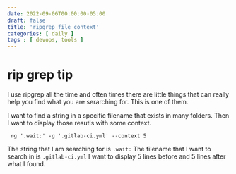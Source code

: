 ```yaml
---
date: 2022-09-06T00:00:00-05:00
draft: false
title: 'ripgrep file context'
categories: [ daily ]
tags : [ devops, tools ]
---
```


# rip grep tip
I use ripgrep all the time and often times there are little things that can really help you find what you are serarching for.   This is one of them.

I want to find a string in a specific filename that exists in many folders.  Then I want to display those resutls with some context.

```
 rg '.wait:' -g '.gitlab-ci.yml' --context 5
```
The string that I am searching for is `.wait:`
The filename that I want to search in is `.gitlab-ci.yml`
I want to display 5 lines before and 5 lines after what I found.
